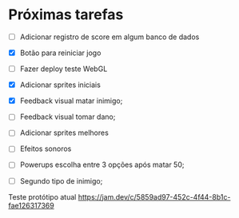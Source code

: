 
# Próximas tarefas
- [ ] Adicionar registro de score em algum banco de dados

- [x] Botão para reiniciar jogo

- [ ] Fazer deploy teste WebGL

- [x] Adicionar sprites iniciais

- [x] Feedback visual matar inimigo;

- [ ] Feedback visual tomar dano;

- [ ] Adicionar sprites melhores

- [ ] Efeitos sonoros

- [ ] Powerups escolha entre 3 opções após matar 50;

- [ ] Segundo tipo de inimigo;

Teste protótipo atual https://jam.dev/c/5859ad97-452c-4f44-8b1c-fae126317369
